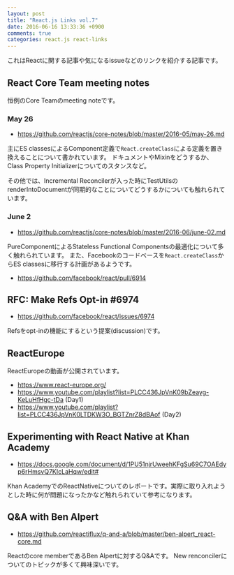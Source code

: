 ```yaml
---
layout: post
title: "React.js Links vol.7"
date: 2016-06-16 13:33:36 +0900
comments: true
categories: react.js react-links
---
```


これはReactに関する記事や気になるissueなどのリンクを紹介する記事です。

<!-- more -->

## React Core Team meeting notes

恒例のCore Teamのmeeting noteです。

### May 26

* https://github.com/reactjs/core-notes/blob/master/2016-05/may-26.md

主にES classesによるComponent定義で`React.createClass`による定義を置き換えることについて書かれています。
ドキュメントやMixinをどうするか、Class Property Initializerについてのスタンスなど。

その他では、Incremental Reconcilerが入った時にTestUtilsのrenderIntoDocumentが同期的なことについてどうするかについても触れられています。

### June 2

* https://github.com/reactjs/core-notes/blob/master/2016-06/june-02.md

PureComponentによるStateless Functional Componentsの最適化について多く触れられています。
また、Facebookのコードベースを`React.createClass`からES classesに移行する計画があるようです。

* https://github.com/facebook/react/pull/6914

## RFC: Make Refs Opt-in #6974

* https://github.com/facebook/react/issues/6974

Refsをopt-inの機能にするという提案(discussion)です。

## ReactEurope

ReactEuropeの動画が公開されています。

* https://www.react-europe.org/
* https://www.youtube.com/playlist?list=PLCC436JpVnK09bZeayg-KeLuHfHgc-tDa (Day1)
* https://www.youtube.com/playlist?list=PLCC436JpVnK0LTDKW3O_BGTZnrZ8dBAof (Day2)

## Experimenting with React Native at Khan Academy

* https://docs.google.com/document/d/1PU51njrUweehKFgSu69C7OAEdyp6rHmsvQ7KIcLaHqw/edit#

Khan AcademyでのReactNativeについてのレポートです。実際に取り入れようとした時に何が問題になったかなど触れられていて参考になります。

## Q&A with Ben Alpert

* https://github.com/reactiflux/q-and-a/blob/master/ben-alpert_react-core.md

Reactのcore memberであるBen Alpertに対するQ&Aです。
New renconcilerについてのトピックが多くて興味深いです。
